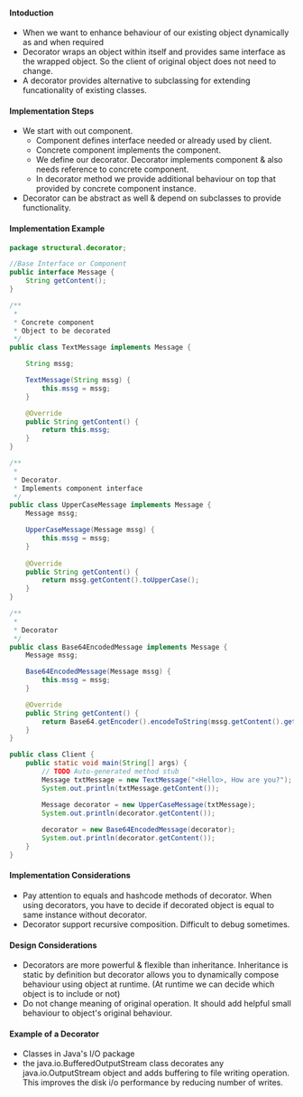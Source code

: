 #### Intoduction

* When we want to enhance behaviour of our existing object dynamically as and when required
* Decorator wraps an object within itself and provides same interface as the wrapped object. So the client of original object does not need to change.
* A decorator provides alternative to subclassing for extending funcationality of existing classes.

#### Implementation Steps

* We start with out component.
  * Component defines interface needed or already used by client.
  * Concrete component implements the component.
  * We define our decorator. Decorator implements component & also needs reference to concrete component.
  * In decorator method we provide additional behaviour on top that provided by concrete component instance.
* Decorator can be abstract as well & depend on subclasses to provide functionality.

#### Implementation Example

```java
package structural.decorator;

//Base Interface or Component
public interface Message {
	String getContent();
}

/**
 * 
 * Concrete component
 * Object to be decorated
 */
public class TextMessage implements Message {

	String mssg;

	TextMessage(String mssg) {
		this.mssg = mssg;
	}

	@Override
	public String getContent() {
		return this.mssg;
	}
}

/**
 * 
 * Decorator.
 * Implements component interface
 */
public class UpperCaseMessage implements Message {
	Message mssg;

	UpperCaseMessage(Message mssg) {
		this.mssg = mssg;
	}
	
	@Override
	public String getContent() {
		return mssg.getContent().toUpperCase();
	}
}

/**
 * 
 * Decorator
 */
public class Base64EncodedMessage implements Message {
	Message mssg;

	Base64EncodedMessage(Message mssg) {
		this.mssg = mssg;
	}

	@Override
	public String getContent() {
		return Base64.getEncoder().encodeToString(mssg.getContent().getBytes());
	}
}

public class Client {
	public static void main(String[] args) {
		// TODO Auto-generated method stub
		Message txtMessage = new TextMessage("<Hello>, How are you?");
		System.out.println(txtMessage.getContent());

		Message decorator = new UpperCaseMessage(txtMessage);
		System.out.println(decorator.getContent());
		
		decorator = new Base64EncodedMessage(decorator);
		System.out.println(decorator.getContent());
	}
}
```

#### Implementation Considerations

* Pay attention to equals and hashcode methods of decorator. When using decorators, you have to decide if decorated object is equal to same instance without decorator.
* Decorator support recursive composition. Difficult to debug sometimes.

#### Design Considerations

* Decorators are more powerful & flexible than inheritance. Inheritance is static by definition but decorator allows you to dynamically compose behaviour using object at runtime. (At runtime we can decide which object is to include or not)
* Do not change meaning of original operation. It should add helpful small behaviour to object's original behaviour.

#### Example of a Decorator

* Classes in Java's I/O package 
* the java.io.BufferedOutputStream class decorates any java.io.OutputStream object and adds buffering to file writing operation. This improves the disk i/o performance by reducing number of writes.


